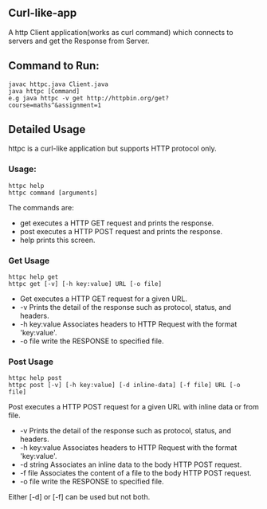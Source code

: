 ## Curl-like-app

A http Client application(works as curl command) which connects to servers and get the Response from Server.

## Command to Run:
```
javac httpc.java Client.java
java httpc [Command]
e.g java httpc -v get http://httpbin.org/get?course=maths^&assignment=1
```
## Detailed Usage

httpc is a curl-like application but supports HTTP protocol only.

### Usage:

```
httpc help
httpc command [arguments]
```

The commands are:
- get executes a HTTP GET request and prints the response.
- post executes a HTTP POST request and prints the response.
- help prints this screen.

### Get Usage

```
httpc help get
httpc get [-v] [-h key:value] URL [-o file]
```

- Get executes a HTTP GET request for a given URL.
- -v Prints the detail of the response such as protocol, status, and headers.
- -h key:value Associates headers to HTTP Request with the format 'key:value'.
- -o file write the RESPONSE to specified file.

### Post Usage

```
httpc help post
httpc post [-v] [-h key:value] [-d inline-data] [-f file] URL [-o file]
```

Post executes a HTTP POST request for a given URL with inline data or from file.

- -v Prints the detail of the response such as protocol, status, and headers.
- -h key:value Associates headers to HTTP Request with the format 'key:value'.
- -d string Associates an inline data to the body HTTP POST request.
- -f file Associates the content of a file to the body HTTP POST request.
- -o file write the RESPONSE to specified file.

Either [-d] or [-f] can be used but not both.
